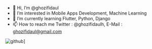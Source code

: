 - 👋 Hi, I’m @ghozifidaul
- 👀 I’m interested in Mobile Apps Development, Machine Learning
- 🌱 I’m currently learning Flutter, Python, Django
- 📫 How to reach me Twitter : @ghozifidaulh, E-Mail : ghozifidaul@gmail.com

![github](https://img.shields.io/badge/GitHub-000000?style=for-the-badge&logo=GitHub&logoColor=white)]
